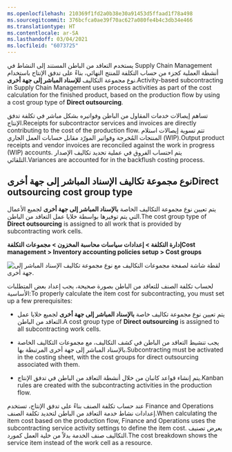 ```yaml
---
ms.openlocfilehash: 210369f1fd2a0b38e30a91453d5ffaad1f78a498
ms.sourcegitcommit: 376bcfca0ae39f70ac627a080fe4b4c3db34e466
ms.translationtype: HT
ms.contentlocale: ar-SA
ms.lasthandoff: 03/04/2021
ms.locfileid: "6073725"
---
```


<span data-ttu-id="1ccac-101">يستخدم التعاقد من الباطن المستند إلى النشاط في Supply Chain Management أنشطة العملية كجزء من حساب التكلفة للمنتج النهائي، بناءً على تدفق الإنتاج باستخدام نوع مجموعة التكاليف **للإسناد المباشر إلى جهة أخرى**.</span><span class="sxs-lookup"><span data-stu-id="1ccac-101">Activity-based subcontracting in Supply Chain Management uses process activities as part of the cost calculation for the finished product, based on the production flow by using a cost group type of **Direct outsourcing**.</span></span>

<span data-ttu-id="1ccac-102">تساهم إيصالات خدمات المقاول من الباطن وفواتيره بشكل مباشر في تكلفة تدفق الإنتاج.</span><span class="sxs-lookup"><span data-stu-id="1ccac-102">Receipts for subcontractor services and invoices are directly contributing to the cost of the production flow.</span></span> <span data-ttu-id="1ccac-103">تتم تسوية إيصالات استلام المنتجات المُخرجة وفواتير المورّد مقابل حسابات العمل الجاري (WIP).</span><span class="sxs-lookup"><span data-stu-id="1ccac-103">Output product receipts and vendor invoices are reconciled against the work in progress (WIP) accounts.</span></span> <span data-ttu-id="1ccac-104">يتم احتساب الفروق في عملية تحديد تكاليف الإصدار التلقائي.</span><span class="sxs-lookup"><span data-stu-id="1ccac-104">Variances are accounted for in the backflush costing process.</span></span>

## <a name="direct-outsourcing-cost-group-type"></a><span data-ttu-id="1ccac-105">نوع مجموعة تكاليف الإسناد المباشر إلى جهة أخرى</span><span class="sxs-lookup"><span data-stu-id="1ccac-105">Direct outsourcing cost group type</span></span>

<span data-ttu-id="1ccac-106">يتم تعيين نوع مجموعة التكاليف الخاصة **بالإسناد المباشر إلى جهة أخرى** لجميع الأعمال التي يتم توفيرها بواسطة خلايا عمل التعاقد من الباطن.</span><span class="sxs-lookup"><span data-stu-id="1ccac-106">The cost group type of **Direct outsourcing** is assigned to all work that is provided by subcontracting work cells.</span></span>

<span data-ttu-id="1ccac-107">**إدارة التكلفة > إعدادات سياسات محاسبة المخزون > مجموعات التكلفة**</span><span class="sxs-lookup"><span data-stu-id="1ccac-107">**Cost management > Inventory accounting policies setup > Cost groups**</span></span>

![لقطة شاشة لصفحة مجموعات التكاليف مع نوع مجموعة تكاليف الإسناد المباشر إلى جهة أخرى.](../media/direct-outsourcing.png) 


<span data-ttu-id="1ccac-109">لحساب تكلفة الصنف للتعاقد من الباطن بصورة صحيحة، يجب إعداد بعض المتطلبات الأساسية:</span><span class="sxs-lookup"><span data-stu-id="1ccac-109">To properly calculate the item cost for subcontracting, you must set up a few prerequisites:</span></span>

-   <span data-ttu-id="1ccac-110">يتم تعيين نوع مجموعة تكاليف خاصة **بالإسناد المباشر إلى جهة أخرى** لجميع خلايا عمل التعاقد من الباطن.</span><span class="sxs-lookup"><span data-stu-id="1ccac-110">A cost group type of **Direct outsourcing** is assigned to all subcontracting work cells.</span></span>

-   <span data-ttu-id="1ccac-111">يجب تنشيط التعاقد من الباطن في كشف التكاليف، مع مجموعات التكاليف الخاصة بالإسناد المباشر إلى جهة أخرى المرتبطة بها.</span><span class="sxs-lookup"><span data-stu-id="1ccac-111">Subcontracting must be activated in the costing sheet, with the cost groups for direct outsourcing associated with them.</span></span>

-   <span data-ttu-id="1ccac-112">يتم إنشاء قواعد كانبان من خلال أنشطة التعاقد من الباطن في تدفق الإنتاج.</span><span class="sxs-lookup"><span data-stu-id="1ccac-112">Kanban rules are created with the subcontracting activities in the production flow.</span></span>

<span data-ttu-id="1ccac-113">عند حساب تكلفة الصنف بناءً على تدفق الإنتاج، تستخدم Finance and Operations إعدادات نشاط خدمة التعاقد من الباطن لتحديد تكلفة الصنف.</span><span class="sxs-lookup"><span data-stu-id="1ccac-113">When calculating the item cost based on the production flow, Finance and Operations uses the subcontracting service activity settings to define the item cost.</span></span> <span data-ttu-id="1ccac-114">يعرض تصنيف التكاليف صنف الخدمة بدلاً من خلية العمل كمورد.</span><span class="sxs-lookup"><span data-stu-id="1ccac-114">The cost breakdown shows the service item instead of the work cell as a resource.</span></span>
